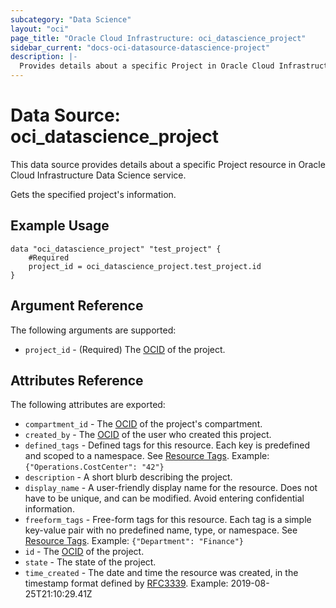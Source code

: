 ```yaml
---
subcategory: "Data Science"
layout: "oci"
page_title: "Oracle Cloud Infrastructure: oci_datascience_project"
sidebar_current: "docs-oci-datasource-datascience-project"
description: |-
  Provides details about a specific Project in Oracle Cloud Infrastructure Data Science service
---
```


# Data Source: oci_datascience_project
This data source provides details about a specific Project resource in Oracle Cloud Infrastructure Data Science service.

Gets the specified project's information.

## Example Usage

```hcl
data "oci_datascience_project" "test_project" {
	#Required
	project_id = oci_datascience_project.test_project.id
}
```

## Argument Reference

The following arguments are supported:

* `project_id` - (Required) The [OCID](https://docs.cloud.oracle.com/iaas/Content/API/Concepts/identifiers.htm) of the project.


## Attributes Reference

The following attributes are exported:

* `compartment_id` - The [OCID](https://docs.cloud.oracle.com/iaas/Content/API/Concepts/identifiers.htm) of the project's compartment.
* `created_by` - The [OCID](https://docs.cloud.oracle.com/iaas/Content/API/Concepts/identifiers.htm) of the user who created this project.
* `defined_tags` - Defined tags for this resource. Each key is predefined and scoped to a namespace. See [Resource Tags](https://docs.cloud.oracle.com/iaas/Content/General/Concepts/resourcetags.htm). Example: `{"Operations.CostCenter": "42"}` 
* `description` - A short blurb describing the project.
* `display_name` - A user-friendly display name for the resource. Does not have to be unique, and can be modified. Avoid entering confidential information.
* `freeform_tags` - Free-form tags for this resource. Each tag is a simple key-value pair with no predefined name, type, or namespace. See [Resource Tags](https://docs.cloud.oracle.com/iaas/Content/General/Concepts/resourcetags.htm). Example: `{"Department": "Finance"}` 
* `id` - The [OCID](https://docs.cloud.oracle.com/iaas/Content/API/Concepts/identifiers.htm) of the project.
* `state` - The state of the project.
* `time_created` - The date and time the resource was created, in the timestamp format defined by [RFC3339](https://tools.ietf.org/html/rfc3339). Example: 2019-08-25T21:10:29.41Z 


